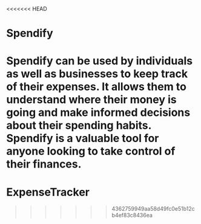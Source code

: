 <<<<<<< HEAD
# Spendify
Spendify can be used by individuals as well as businesses to keep track of their expenses. It allows them to understand where their money is going and make informed decisions about their spending habits. Spendify is a valuable tool for anyone looking to take control of their finances.
=======
# ExpenseTracker
>>>>>>> 4362759949aa58d49fc0e51b12cb4ef83c8436ea

